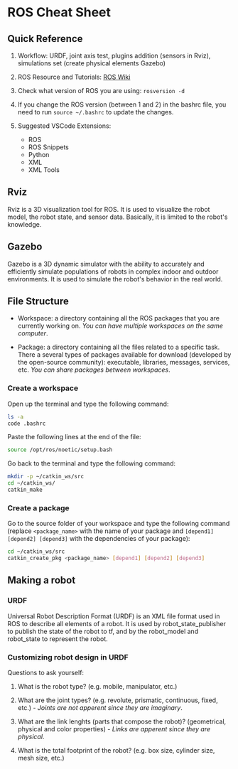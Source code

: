 # ROS Cheat Sheet

## Quick Reference

1. Workflow: URDF, joint axis test, plugins addition (sensors in Rviz), simulations set (create physical elements Gazebo)

2. ROS Resource and Tutorials: [ROS Wiki](http://wiki.ros.org/ROS/Tutorials)

3. Check what version of ROS you are using: `rosversion -d`

4. If you change the ROS version (between 1 and 2) in the bashrc file, you need to run `source ~/.bashrc` to update the changes.

5. Suggested VSCode Extensions:
    - ROS
    - ROS Snippets
    - Python
    - XML
    - XML Tools

## Rviz

Rviz is a 3D visualization tool for ROS. It is used to visualize the robot model, the robot state, and sensor data. Basically, it is limited to the robot's knowledge.

## Gazebo

Gazebo is a 3D dynamic simulator with the ability to accurately and efficiently simulate populations of robots in complex indoor and outdoor environments. It is used to simulate the robot's behavior in the real world.

## File Structure

-  Workspace: a directory containing all the ROS packages that you are currently working on. *You can have multiple workspaces on the same computer*.

- Package: a directory containing all the files related to a specific task. There a several types of packages available for download (developed by the open-source community): executable, libraries, messages, services, etc. *You can share packages between workspaces*.

### Create a workspace

Open up the terminal and type the following command:

```bash
ls -a
code .bashrc
```

Paste the following lines at the end of the file:

```bash
source /opt/ros/noetic/setup.bash
```

Go back to the terminal and type the following command:

```bash
mkdir -p ~/catkin_ws/src
cd ~/catkin_ws/
catkin_make
```

### Create a package

Go to the source folder of your workspace and type the following command (replace `<package_name>` with the name of your package and `[depend1] [depend2] [depend3]` with the dependencies of your package):

```bash
cd ~/catkin_ws/src
catkin_create_pkg <package_name> [depend1] [depend2] [depend3]
```

## Making a robot

### URDF

Universal Robot Description Format (URDF) is an XML file format used in ROS to describe all elements of a robot. It is used by robot_state_publisher to publish the state of the robot to tf, and by the robot_model and robot_state to represent the robot.

### Customizing robot design in URDF

Questions to ask yourself:

1. What is the robot type? (e.g. mobile, manipulator, etc.)

2. What are the joint types? (e.g. revolute, prismatic, continuous, fixed, etc.) - *Joints are not apperent since they are imaginary*.

3. What are the link lenghts (parts that compose the robot)? (geometrical, physical and color properties) - *Links are apperent since they are physical*.

4. What is the total footprint of the robot? (e.g. box size, cylinder size, mesh size, etc.)